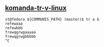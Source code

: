 ## [komanda-tr-v-linux](https://losst.ru/komanda-tr-v-linux)

    st@fedora ${COMMUNIS_PATH} (master)$ tr a b
    refewaaa
    refewbbb
    frewqgrwgaaaaa
    frewqgrwgbbbbb
    ^C